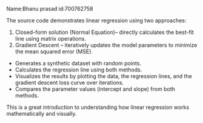 Name:Bhanu prasad 
id:700762758

The source code demonstrates linear regression using two approaches:

1. Closed-form solution (Normal Equation)– directly calculates the best-fit line using matrix operations.
2. Gradient Descent – iteratively updates the model parameters to minimize the mean squared error (MSE).


* Generates a synthetic dataset with random points.
* Calculates the regression line using both methods.
* Visualizes the results by plotting the data, the regression lines, and the gradient descent loss curve over iterations.
* Compares the parameter values (intercept and slope) from both methods.

This is a great introduction to understanding how linear regression works mathematically and visually.
